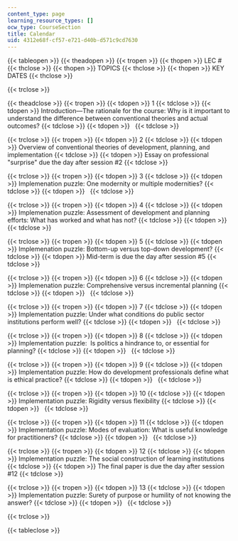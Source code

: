 ```yaml
---
content_type: page
learning_resource_types: []
ocw_type: CourseSection
title: Calendar
uid: 4312e68f-cf57-e721-d40b-d571c9cd7630
---
```


{{< tableopen >}}
{{< theadopen >}}
{{< tropen >}}
{{< thopen >}}
LEC #
{{< thclose >}}
{{< thopen >}}
TOPICS
{{< thclose >}}
{{< thopen >}}
KEY DATES
{{< thclose >}}

{{< trclose >}}

{{< theadclose >}}
{{< tropen >}}
{{< tdopen >}}
1
{{< tdclose >}}
{{< tdopen >}}
Introduction—The rationale for the course: Why is it important to understand the difference between conventional theories and actual outcomes?
{{< tdclose >}}
{{< tdopen >}}
 
{{< tdclose >}}

{{< trclose >}}
{{< tropen >}}
{{< tdopen >}}
2
{{< tdclose >}}
{{< tdopen >}}
Overview of conventional theories of development, planning, and implementation
{{< tdclose >}}
{{< tdopen >}}
Essay on professional "surprise" due the day after session #2
{{< tdclose >}}

{{< trclose >}}
{{< tropen >}}
{{< tdopen >}}
3
{{< tdclose >}}
{{< tdopen >}}
Implemenation puzzle: One modernity or multiple modernities?
{{< tdclose >}}
{{< tdopen >}}
 
{{< tdclose >}}

{{< trclose >}}
{{< tropen >}}
{{< tdopen >}}
4
{{< tdclose >}}
{{< tdopen >}}
Implemenation puzzle: Assessment of development and planning efforts: What has worked and what has not?
{{< tdclose >}}
{{< tdopen >}}
 
{{< tdclose >}}

{{< trclose >}}
{{< tropen >}}
{{< tdopen >}}
5
{{< tdclose >}}
{{< tdopen >}}
Implemenation puzzle: Bottom-up versus top-down development?
{{< tdclose >}}
{{< tdopen >}}
Mid-term is due the day after session #5
{{< tdclose >}}

{{< trclose >}}
{{< tropen >}}
{{< tdopen >}}
6
{{< tdclose >}}
{{< tdopen >}}
Implemenation puzzle: Comprehensive versus incremental planning
{{< tdclose >}}
{{< tdopen >}}
 
{{< tdclose >}}

{{< trclose >}}
{{< tropen >}}
{{< tdopen >}}
7
{{< tdclose >}}
{{< tdopen >}}
Implementation puzzle: Under what conditions do public sector institutions perform well?
{{< tdclose >}}
{{< tdopen >}}
 
{{< tdclose >}}

{{< trclose >}}
{{< tropen >}}
{{< tdopen >}}
8
{{< tdclose >}}
{{< tdopen >}}
﻿Implementation puzzle:   Is politics a hindrance to, or essential for planning?
{{< tdclose >}}
{{< tdopen >}}
 
{{< tdclose >}}

{{< trclose >}}
{{< tropen >}}
{{< tdopen >}}
9
{{< tdclose >}}
{{< tdopen >}}
﻿Implementation puzzle: How do development professionals define what is ethical practice?
{{< tdclose >}}
{{< tdopen >}}
 
{{< tdclose >}}

{{< trclose >}}
{{< tropen >}}
{{< tdopen >}}
10
{{< tdclose >}}
{{< tdopen >}}
﻿Implementation puzzle: Rigidity versus flexibility
{{< tdclose >}}
{{< tdopen >}}
 
{{< tdclose >}}

{{< trclose >}}
{{< tropen >}}
{{< tdopen >}}
11
{{< tdclose >}}
{{< tdopen >}}
﻿Implementation puzzle: Modes of evaluation: What is useful knowledge for practitioners?
{{< tdclose >}}
{{< tdopen >}}
 
{{< tdclose >}}

{{< trclose >}}
{{< tropen >}}
{{< tdopen >}}
12
{{< tdclose >}}
{{< tdopen >}}
﻿Implementation puzzle: The social construction of learning institutions
{{< tdclose >}}
{{< tdopen >}}
The final paper is due the day after session #12
{{< tdclose >}}

{{< trclose >}}
{{< tropen >}}
{{< tdopen >}}
13
{{< tdclose >}}
{{< tdopen >}}
﻿Implementation puzzle: Surety of purpose or humility of not knowing the answer?
{{< tdclose >}}
{{< tdopen >}}
 
{{< tdclose >}}

{{< trclose >}}

{{< tableclose >}}